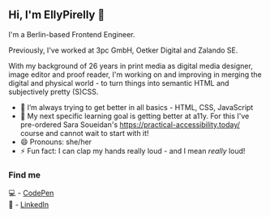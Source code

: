 ## Hi, I'm EllyPirelly 👋

I'm a Berlin-based Frontend Engineer.

Previously, I've worked at 3pc GmbH, Oetker Digital and Zalando SE.

With my background of 26 years in print media as digital media designer, image editor and proof reader, I'm working on and improving in merging the digital and physical world - to turn things into semantic HTML and subjectively pretty (S)CSS.

- 🌱 I’m always trying to get better in all basics - HTML, CSS, JavaScript
- 🔭 My next specific learning goal is getting better at a11y. For this I've pre-ordered Sara Soueidan's https://practical-accessibility.today/ course and cannot wait to start with it!
- 😄 Pronouns: she/her
- ⚡ Fun fact: I can clap my hands really loud - and I mean _really_ loud!

### Find me

:computer: - [CodePen](https://codepen.io/ellypirelly/pens/public) <br/>
:bust_in_silhouette: - [LinkedIn](https://www.linkedin.com/in/elle-hanschen/) 


